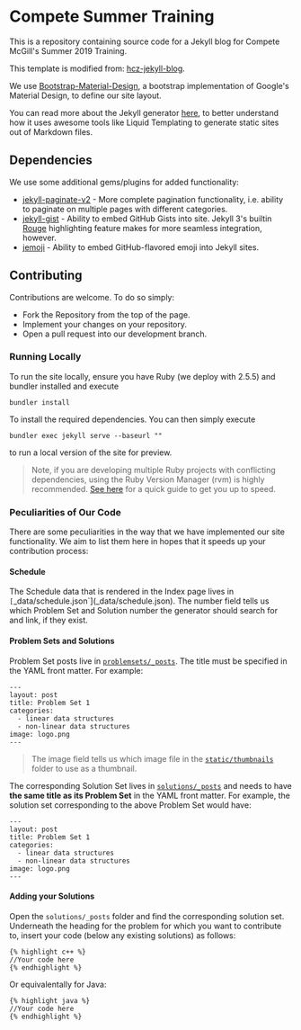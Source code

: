 # Compete Summer Training

This is a repository containing source code for a Jekyll blog for Compete McGill's Summer 2019 Training.

This template is modified from: [hcz-jekyll-blog](https://github.com/codeasashu/hcz-jekyll-blog).

We use [Bootstrap-Material-Design](https://fezvrasta.github.io/bootstrap-material-design/), a bootstrap implementation of Google's Material Design, to define our site layout.

You can read more about the Jekyll generator [here](https://jekyllrb.com), to better understand how it uses awesome tools like Liquid Templating to generate static sites out of Markdown files. 

## Dependencies

We use some additional gems/plugins for added functionality:
- [jekyll-paginate-v2](https://github.com/sverrirs/jekyll-paginate-v2) - More complete pagination functionality, i.e. ability to paginate on multiple pages with different categories.
- [jekyll-gist](https://github.com/jekyll/jekyll-gist) - Ability to embed GitHub Gists into site. Jekyll 3's builtin [Rouge](https://jekyllrb.com/docs/liquid/tags/#code-snippet-highlighting) highlighting feature makes for more seamless integration, however.
- [jemoji](https://github.com/jekyll/jemoji) - Ability to embed GitHub-flavored emoji into Jekyll sites. 

## Contributing

Contributions are welcome. To do so simply:
- Fork the Repository from the top of the page.
- Implement your changes on your repository.
- Open a pull request into our development branch.

### Running Locally

To run the site locally, ensure you have Ruby (we deploy with 2.5.5) and bundler installed and execute

```
bundler install
```

To install the required dependencies. You can then simply execute 

```
bundler exec jekyll serve --baseurl ""
```

to run a local version of the site for preview.

> Note, if you are developing multiple Ruby projects with conflicting dependencies, using the Ruby Version Manager (rvm) is highly recommended. [See here](https://www.digitalocean.com/community/tutorials/how-to-use-rvm-to-manage-ruby-installations-and-environments-on-a-vps) for a quick guide to get you up to speed. 

### Peculiarities of Our Code

There are some peculiarities in the way that we have implemented our site functionality. We aim to list them here in hopes that it speeds up your contribution process:

#### Schedule

The Schedule data that is rendered in the Index page lives in `[`_data/schedule.json`](_data/schedule.json). The number field tells us which Problem Set and Solution number the generator should search for and link, if they exist. 

#### Problem Sets and Solutions

Problem Set posts live in [`problemsets/_posts`](problemsets/_posts). The title must be specified in the YAML front matter. For example:
```
---
layout: post
title: Problem Set 1
categories: 
  - linear data structures
  - non-linear data structures
image: logo.png
---
```
> The image field tells us which image file in the [`static/thumbnails`](static/thumbnails) folder to use as a thumbnail.

The corresponding Solution Set lives in [`solutions/_posts`](solutions/_posts) and needs to have **the same title as its Problem Set** in the YAML front matter. For example, the solution set corresponding to the above Problem Set would have:
```
---
layout: post
title: Problem Set 1
categories: 
  - linear data structures
  - non-linear data structures
image: logo.png
---
```

#### Adding your Solutions

Open the `solutions/_posts` folder and find the corresponding solution set. Underneath the heading for the problem for which you want to contribute to, insert your code (below any existing solutions) as follows:
```
{% highlight c++ %}
//Your code here
{% endhighlight %}
```

Or equivalentally for Java:
```
{% highlight java %}
//Your code here
{% endhighlight %}
```
